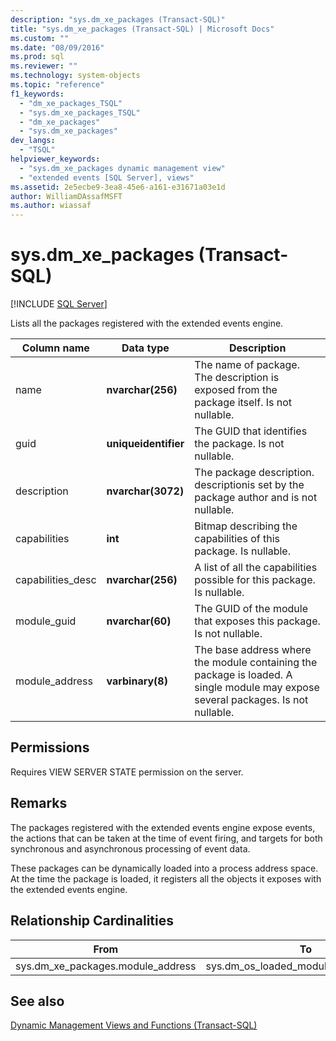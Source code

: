 ```yaml
---
description: "sys.dm_xe_packages (Transact-SQL)"
title: "sys.dm_xe_packages (Transact-SQL) | Microsoft Docs"
ms.custom: ""
ms.date: "08/09/2016"
ms.prod: sql
ms.reviewer: ""
ms.technology: system-objects
ms.topic: "reference"
f1_keywords: 
  - "dm_xe_packages_TSQL"
  - "sys.dm_xe_packages_TSQL"
  - "dm_xe_packages"
  - "sys.dm_xe_packages"
dev_langs: 
  - "TSQL"
helpviewer_keywords: 
  - "sys.dm_xe_packages dynamic management view"
  - "extended events [SQL Server], views"
ms.assetid: 2e5ecbe9-3ea8-45e6-a161-e31671a03e1d
author: WilliamDAssafMSFT
ms.author: wiassaf
---
```

# sys.dm_xe_packages (Transact-SQL)
[!INCLUDE [SQL Server](../../includes/applies-to-version/sqlserver.md)]

  Lists all the packages registered with the extended events engine.  
  
 
|Column name|Data type|Description|  
|-----------------|---------------|-----------------|  
|name|**nvarchar(256)**|The name of package. The description is exposed from the package itself. Is not nullable.|  
|guid|**uniqueidentifier**|The GUID that identifies the package. Is not nullable.|  
|description|**nvarchar(3072)**|The package description. descriptionis set by the package author and is not nullable.|  
|capabilities|**int**|Bitmap describing the capabilities of this package. Is nullable.|  
|capabilities_desc|**nvarchar(256)**|A list of all the capabilities possible for this package. Is nullable.|  
|module_guid|**nvarchar(60)**|The GUID of the module that exposes this package. Is not nullable.|  
|module_address|**varbinary(8)**|The base address where the module containing the package is loaded. A single module may expose several packages. Is not nullable.|  
  
## Permissions  
 Requires VIEW SERVER STATE permission on the server.  
  
## Remarks  
 The packages registered with the extended events engine expose events, the actions that can be taken at the time of event firing, and targets for both synchronous and asynchronous processing of event data.  
  
 These packages can be dynamically loaded into a process address space. At the time the package is loaded, it registers all the objects it exposes with the extended events engine.  
  
## Relationship Cardinalities  
  
| From | To | Relationship |
| ---- | -- | ------------ |  
|sys.dm_xe_packages.module_address|sys.dm_os_loaded_modules.base_address|Many to one|  
  
## See also  
 [Dynamic Management Views and Functions &#40;Transact-SQL&#41;](~/relational-databases/system-dynamic-management-views/system-dynamic-management-views.md)  
  
  


